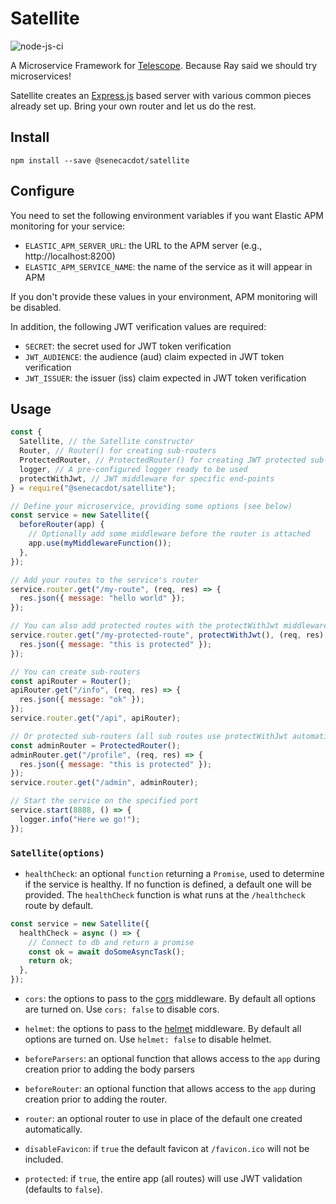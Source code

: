 # Satellite

![node-js-ci](https://github.com/Seneca-CDOT/satellite/workflows/node-js-ci/badge.svg)

A Microservice Framework for [Telescope](https://github.com/Seneca-CDOT/telescope).
Because Ray said we should try microservices!

Satellite creates an [Express.js](http://expressjs.com/) based server with
various common pieces already set up. Bring your own router and let us do the rest.

## Install

```
npm install --save @senecacdot/satellite
```

## Configure

You need to set the following environment variables if you want Elastic APM
monitoring for your service:

- `ELASTIC_APM_SERVER_URL`: the URL to the APM server (e.g., http://localhost:8200)
- `ELASTIC_APM_SERVICE_NAME`: the name of the service as it will appear in APM

If you don't provide these values in your environment, APM monitoring will be
disabled.

In addition, the following JWT verification values are required:

- `SECRET`: the secret used for JWT token verification
- `JWT_AUDIENCE`: the audience (aud) claim expected in JWT token verification
- `JWT_ISSUER`: the issuer (iss) claim expected in JWT token verification

## Usage

```js
const {
  Satellite, // the Satellite constructor
  Router, // Router() for creating sub-routers
  ProtectedRouter, // ProtectedRouter() for creating JWT protected sub-routers
  logger, // A pre-configured logger ready to be used
  protectWithJwt, // JWT middleware for specific end-points
} = require("@senecacdot/satellite");

// Define your microservice, providing some options (see below)
const service = new Satellite({
  beforeRouter(app) {
    // Optionally add some middleware before the router is attached
    app.use(myMiddlewareFunction());
  },
});

// Add your routes to the service's router
service.router.get("/my-route", (req, res) => {
  res.json({ message: "hello world" });
});

// You can also add protected routes with the protectWithJwt middleware
service.router.get("/my-protected-route", protectWithJwt(), (req, res) => {
  res.json({ message: "this is protected" });
});

// You can create sub-routers
const apiRouter = Router();
apiRouter.get("/info", (req, res) => {
  res.json({ message: "ok" });
});
service.router.get("/api", apiRouter);

// Or protected sub-routers (all sub routes use protectWithJwt automatically)
const adminRouter = ProtectedRouter();
adminRouter.get("/profile", (req, res) => {
  res.json({ message: "this is protected" });
});
service.router.get("/admin", adminRouter);

// Start the service on the specified port
service.start(8888, () => {
  logger.info("Here we go!");
});
```

### `Satellite(options)`

- `healthCheck`: an optional `function` returning a `Promise`, used to determine if the service is healthy. If no function is defined, a default one will be provided. The `healthCheck` function is what runs at the `/healthcheck` route by default.

```js
const service = new Satellite({
  healthCheck = async () => {
    // Connect to db and return a promise
    const ok = await doSomeAsyncTask();
    return ok;
  },
});
```

- `cors`: the options to pass to the [cors](https://www.npmjs.com/package/cors) middleware. By default all options are turned on. Use `cors: false` to disable cors.

- `helmet`: the options to pass to the [helmet](https://www.npmjs.com/package/helmet) middleware. By default all options are turned on. Use `helmet: false` to disable helmet.

- `beforeParsers`: an optional function that allows access to the `app` during creation prior to adding the body parsers

- `beforeRouter`: an optional function that allows access to the `app` during creation prior to adding the router.

- `router`: an optional router to use in place of the default one created automatically.

- `disableFavicon`: if `true` the default favicon at `/favicon.ico` will not be included.

- `protected`: if `true`, the entire app (all routes) will use JWT validation (defaults to `false`).
